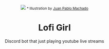 <p align="center">
  <img src="https://i.ytimg.com/vi/5qap5aO4i9A/maxresdefault.jpg" />
  <small>
    * Illustration by <a href="https://bit.ly/Machadofb">Juan Pablo Machado</a>
  </small>
</p>

<h1 align="center">
  Lofi Girl
</h1>

<p align="center">
  Discord bot that just playing youtube live streams
</p>

